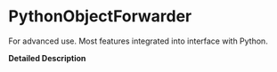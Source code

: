 # PythonObjectForwarder

For advanced use. Most features integrated into interface with Python.

**Detailed Description**
